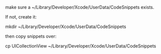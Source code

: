 make sure a ~/Library/Developer/Xcode/UserData/CodeSnippets exists. 

If not, create it: 

mkdir ~/Library/Developer/Xcode/UserData/CodeSnippets


then copy snippets over:

cp UICollectionView ~/Library/Developer/Xcode/UserData/CodeSnippets